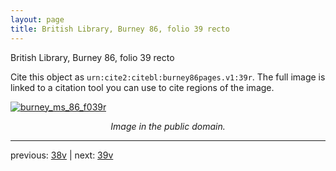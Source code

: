 ```yaml
---
layout: page
title: British Library, Burney 86, folio 39 recto
---
```


British Library, Burney 86, folio 39 recto

Cite this object as `urn:cite2:citebl:burney86pages.v1:39r`.  The full image is linked to a citation tool you can use to cite regions of the image.

[![burney_ms_86_f039r](http://www.homermultitext.org/iipsrv?IIIF=/project/homer/pyramidal/deepzoom/citebl/burney86imgs/v1/burney_ms_86_f039r.tif/full/800,/0/default.jpg)](http://www.homermultitext.org/ict2/?urn=urn:cite2:citebl:burney86imgs.v1:burney_ms_86_f039r) 

<p style="text-align: center; font-style: italic;">Image in the public domain.</p>

---

previous: [38v](../38v/) | next: [39v](../39v/)